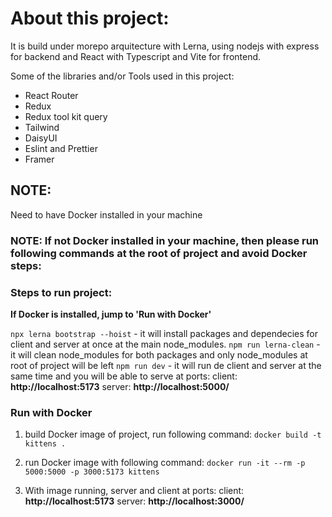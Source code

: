 # About this project:

It is build under morepo arquitecture with Lerna, using nodejs with express for backend and React with Typescript and Vite for frontend.

Some of the libraries and/or Tools used in this project:

- React Router
- Redux
- Redux tool kit query
- Tailwind
- DaisyUI
- Eslint and Prettier
- Framer

## NOTE:

Need to have Docker installed in your machine

### NOTE: If not Docker installed in your machine, then please run following commands at the root of project and avoid Docker steps:

### Steps to run project:

**If Docker is installed, jump to 'Run with Docker'**

`npx lerna bootstrap --hoist` - it will install packages and dependecies for client and server at once at the main node_modules.
`npm run lerna-clean` - it will clean node_modules for both packages and only node_modules at root of project will be left
`npm run dev` - it will run de client and server at the same time and you will be able to serve at ports:
client: **http://localhost:5173**
server: **http://localhost:5000/**

### Run with Docker

1. build Docker image of project, run following command:
   `docker build -t kittens .`

2. run Docker image with following command:
   `docker run -it --rm -p 5000:5000 -p 3000:5173 kittens`

3. With image running, server and client at ports:
   client: **http://localhost:5173**
   server: **http://localhost:3000/**
